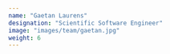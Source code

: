 ```yaml
---
name: "Gaetan Laurens"
designation: "Scientific Software Engineer"
image: "images/team/gaetan.jpg"
weight: 6
---
```

